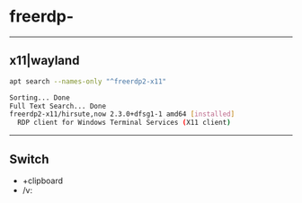 # freerdp-

---

## x11|wayland
````sh
apt search --names-only "^freerdp2-x11"

Sorting... Done
Full Text Search... Done
freerdp2-x11/hirsute,now 2.3.0+dfsg1-1 amd64 [installed]
  RDP client for Windows Terminal Services (X11 client)
````

---

## Switch
* +clipboard
* /v:<server>
